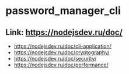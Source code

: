 # password_manager_cli
## Link: https://nodejsdev.ru/doc/
 - https://nodejsdev.ru/doc/cli-application/
 - https://nodejsdev.ru/doc/cryptography/
 - https://nodejsdev.ru/doc/security/
 - https://nodejsdev.ru/doc/performance/